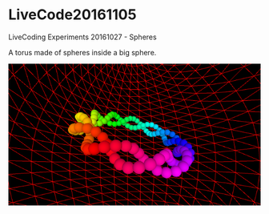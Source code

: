 # LiveCode20161105
LiveCoding Experiments 20161027 - Spheres

A torus made of spheres inside a big sphere.

![Spheres](https://github.com/acdean/LiveCode20161105/blob/master/snapshot0299.png)
